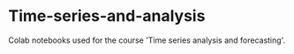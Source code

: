 # Time-series-and-analysis

Colab notebooks used for the course 'Time series analysis and forecasting'.
